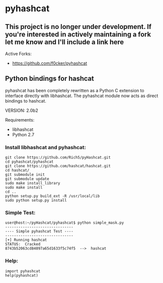 # pyhashcat

## This project is no longer under development. If you're interested in actively maintaining a fork let me know and I'll include a link here ##

Active Forks:
* https://github.com/f0cker/pyhashcat

Python bindings for hashcat
------

pyhashcat has been completely rewritten as a Python C extension to interface directly with libhashcat. The pyhashcat module now acts as direct bindings to hashcat.

VERSION: 2.0b2 


Requirements: 
* libhashcat
* Python 2.7

### Install libhashcat and pyhashcat:

```
git clone https://github.com/Rich5/pyHashcat.git
cd pyhashcat/pyhashcat
git clone https://github.com/hashcat/hashcat.git
cd hashcat/
git submodule init
git submodule update
sudo make install_library
sudo make install
cd ..
python setup.py build_ext -R /usr/local/lib
sudo python setup.py install
```

### Simple Test:

```
user@host:~/pyHashcat/pyhashcat$ python simple_mask.py
-------------------------------
---- Simple pyhashcat Test ----
-------------------------------
[+] Running hashcat
STATUS:  Cracked
8743b52063cd84097a65d1633f5c74f5  -->  hashcat
```

### Help:

```
import pyhashcat
help(pyhashcat)
```
